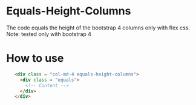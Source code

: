 # Equals-Height-Columns

The code equals the height of the bootstrap 4 columns only with flex css.
Note: tested only with bootstrap 4

# How to use

```html
   <div class = "col-md-4 equals-height-columns">
     <div class = "equals">
       <!-- Content -->
     </div>
   </div>
```
